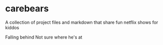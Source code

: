 carebears
=========

A collection of project files and markdown that share fun netflix shows for kiddos

Falling behind
Not sure where he's at


